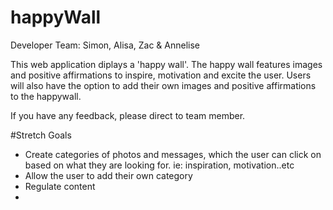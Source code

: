 # happyWall

Developer Team: Simon, Alisa, Zac & Annelise

This web application diplays a 'happy wall'. The happy wall features images and positive affirmations to inspire, motivation and excite the user. Users will also have the option to add their own images and positive affirmations to the happywall.

If you have any feedback, please direct to team member.

#Stretch Goals

- Create categories of photos and messages, which the user can click on based on what they are looking for. ie: inspiration, motivation..etc
- Allow the user to add their own category
- Regulate content
- 
